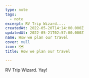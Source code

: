 ```yaml
---
type: note
tags:
  - note
excerpt: RV Trip Wizard....
createdAt: 2022-05-20T14:14:00.000Z
updatedAt: 2022-05-21T02:57:00.000Z
name: How we plan our travel
cover: null
icon: 🗺️
title: How we plan our travel

---
```


RV Trip Wizard. Yay!
